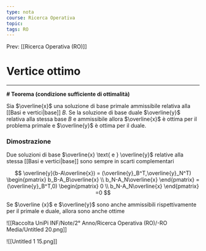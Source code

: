 ```yaml
---
type: nota
course: Ricerca Operativa
topic: 
tags: RO
---
```


Prev: [[Ricerca Operativa (RO)]]

# Vertice ottimo
---

**# Teorema (condizione sufficiente di ottimalità)**

Sia $\overline{x}$ una soluzione di base primale ammissibile relativa alla [[Basi e vertici|base]] $B$. Se la soluzione di base duale $\overline{y}$  relativa alla stessa base $B$ e ammissibile allora $\overline{x}$ è ottima per il problema primale e $\overline{y}$ è ottima per il duale.

### Dimostrazione

Due soluzioni di base $\overline{x} \text{ e } \overline{y}$ relative alla stessa [[Basi e vertici|base]] sono sempre in scarti
complementari

$$
\overline{y}(b-A\overline{x}) =
(\overline{y}_B^T,\overline{y}_N^T)
\begin{pmatrix}
b_B-A_B\overline{x} \\
b_N-A_N\overline{x}
\end{pmatrix} =
(\overline{y}_B^T,0)
\begin{pmatrix}
0 \\
b_N-A_N\overline{x}
\end{pmatrix} =0
$$

Se $\overline {x}$  e $\overline{y}$ sono anche ammissibili rispettivamente per il primale e duale, allora sono anche ottime

![[Raccolta UniPi INF/Note/2° Anno/Ricerca Operativa (RO)/-RO Media/Untitled 20.png]]

![[Untitled 1 15.png]]
